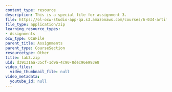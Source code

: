 ```yaml
---
content_type: resource
description: This is a special file for assignment 3.
file: https://ol-ocw-studio-app-qa.s3.amazonaws.com/courses/6-034-artificial-intelligence-fall-2010/d39131aa35cf1d9a4c908dec96e993e8_lab3.zip
file_type: application/zip
learning_resource_types:
- Assignments
ocw_type: OCWFile
parent_title: Assignments
parent_type: CourseSection
resourcetype: Other
title: lab3.zip
uid: d39131aa-35cf-1d9a-4c90-8dec96e993e8
video_files:
  video_thumbnail_file: null
video_metadata:
  youtube_id: null
---
```

